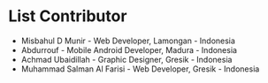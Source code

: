 # List Contributor

- Misbahul D Munir - Web Developer, Lamongan - Indonesia
- Abdurrouf - Mobile Android Developer, Madura - Indonesia
- Achmad Ubaidillah - Graphic Designer, Gresik - Indonesia
- Muhammad Salman Al Farisi - Web Developer, Gresik - Indonesia 

